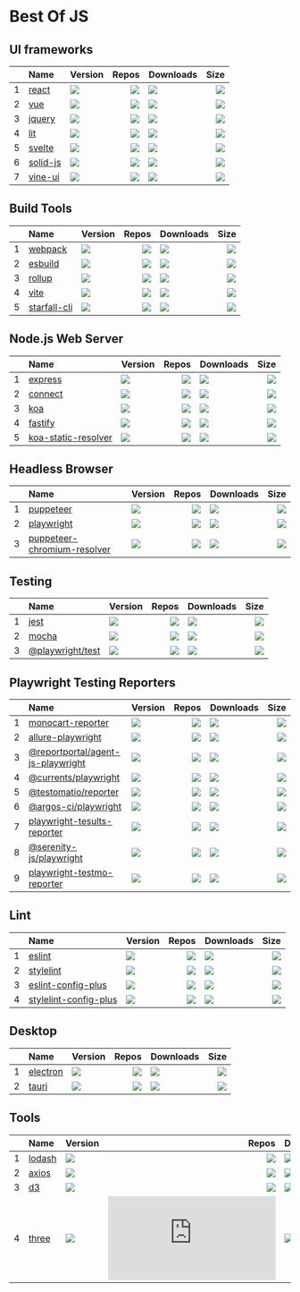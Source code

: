 # Best Of JS


## UI frameworks
|   |Name|Version|Repos|Downloads|Size|
|:-:|:---|:------|----:|:--------|---:|
| 1 |[react](https://github.com/facebook/react)|[![](https://img.shields.io/npm/v/react?label=)](https://www.npmjs.com/package/react)|[![](https://badgen.net/github/dependents-repo/facebook/react?label=)](https://github.com/facebook/react/network/dependents)|[![](https://badgen.net/npm/dm/react?label=)](https://www.npmjs.com/package/react)|[![](https://img.shields.io/bundlephobia/min/react?label=)](https://www.npmjs.com/package/react)|
| 2 |[vue](https://github.com/vuejs/core)|[![](https://img.shields.io/npm/v/vue?label=)](https://www.npmjs.com/package/vue)|[![](https://badgen.net/github/dependents-repo/vuejs/core?label=)](https://github.com/vuejs/core/network/dependents)|[![](https://badgen.net/npm/dm/vue?label=)](https://www.npmjs.com/package/vue)|[![](https://img.shields.io/bundlephobia/min/vue?label=)](https://www.npmjs.com/package/vue)|
| 3 |[jquery](https://github.com/jquery/jquery)|[![](https://img.shields.io/npm/v/jquery?label=)](https://www.npmjs.com/package/jquery)|[![](https://badgen.net/github/dependents-repo/jquery/jquery?label=)](https://github.com/jquery/jquery/network/dependents)|[![](https://badgen.net/npm/dm/jquery?label=)](https://www.npmjs.com/package/jquery)|[![](https://img.shields.io/bundlephobia/min/jquery?label=)](https://www.npmjs.com/package/jquery)|
| 4 |[lit](https://github.com/lit/lit)|[![](https://img.shields.io/npm/v/lit?label=)](https://www.npmjs.com/package/lit)|[![](https://badgen.net/github/dependents-repo/lit/lit?label=)](https://github.com/lit/lit/network/dependents)|[![](https://badgen.net/npm/dm/lit?label=)](https://www.npmjs.com/package/lit)|[![](https://img.shields.io/bundlephobia/min/lit?label=)](https://www.npmjs.com/package/lit)|
| 5 |[svelte](https://github.com/sveltejs/svelte)|[![](https://img.shields.io/npm/v/svelte?label=)](https://www.npmjs.com/package/svelte)|[![](https://badgen.net/github/dependents-repo/sveltejs/svelte?label=)](https://github.com/sveltejs/svelte/network/dependents)|[![](https://badgen.net/npm/dm/svelte?label=)](https://www.npmjs.com/package/svelte)|[![](https://img.shields.io/bundlephobia/min/svelte?label=)](https://www.npmjs.com/package/svelte)|
| 6 |[solid-js](https://github.com/solidjs/solid)|[![](https://img.shields.io/npm/v/solid-js?label=)](https://www.npmjs.com/package/solid-js)|[![](https://badgen.net/github/dependents-repo/solidjs/solid?label=)](https://github.com/solidjs/solid/network/dependents)|[![](https://badgen.net/npm/dm/solid-js?label=)](https://www.npmjs.com/package/solid-js)|[![](https://img.shields.io/bundlephobia/min/solid-js?label=)](https://www.npmjs.com/package/solid-js)|
| 7 |[vine-ui](https://github.com/cenfun/vine-ui)|[![](https://img.shields.io/npm/v/vine-ui?label=)](https://www.npmjs.com/package/vine-ui)|[![](https://badgen.net/github/dependents-repo/cenfun/vine-ui?label=)](https://github.com/cenfun/vine-ui/network/dependents)|[![](https://badgen.net/npm/dm/vine-ui?label=)](https://www.npmjs.com/package/vine-ui)|[![](https://img.shields.io/bundlephobia/min/vine-ui?label=)](https://www.npmjs.com/package/vine-ui)|


## Build Tools
|   |Name|Version|Repos|Downloads|Size|
|:-:|:---|:------|----:|:--------|---:|
| 1 |[webpack](https://github.com/webpack/webpack)|[![](https://img.shields.io/npm/v/webpack?label=)](https://www.npmjs.com/package/webpack)|[![](https://badgen.net/github/dependents-repo/webpack/webpack?label=)](https://github.com/webpack/webpack/network/dependents)|[![](https://badgen.net/npm/dm/webpack?label=)](https://www.npmjs.com/package/webpack)|[![](https://img.shields.io/bundlephobia/min/webpack?label=)](https://www.npmjs.com/package/webpack)|
| 2 |[esbuild](https://github.com/evanw/esbuild)|[![](https://img.shields.io/npm/v/esbuild?label=)](https://www.npmjs.com/package/esbuild)|[![](https://badgen.net/github/dependents-repo/evanw/esbuild?label=)](https://github.com/evanw/esbuild/network/dependents)|[![](https://badgen.net/npm/dm/esbuild?label=)](https://www.npmjs.com/package/esbuild)|[![](https://img.shields.io/bundlephobia/min/esbuild?label=)](https://www.npmjs.com/package/esbuild)|
| 3 |[rollup](https://github.com/rollup/rollup)|[![](https://img.shields.io/npm/v/rollup?label=)](https://www.npmjs.com/package/rollup)|[![](https://badgen.net/github/dependents-repo/rollup/rollup?label=)](https://github.com/rollup/rollup/network/dependents)|[![](https://badgen.net/npm/dm/rollup?label=)](https://www.npmjs.com/package/rollup)|[![](https://img.shields.io/bundlephobia/min/rollup?label=)](https://www.npmjs.com/package/rollup)|
| 4 |[vite](https://github.com/vitejs/vite)|[![](https://img.shields.io/npm/v/vite?label=)](https://www.npmjs.com/package/vite)|[![](https://badgen.net/github/dependents-repo/vitejs/vite?label=)](https://github.com/vitejs/vite/network/dependents)|[![](https://badgen.net/npm/dm/vite?label=)](https://www.npmjs.com/package/vite)|[![](https://img.shields.io/bundlephobia/min/vite?label=)](https://www.npmjs.com/package/vite)|
| 5 |[starfall-cli](https://github.com/cenfun/starfall-cli)|[![](https://img.shields.io/npm/v/starfall-cli?label=)](https://www.npmjs.com/package/starfall-cli)|[![](https://badgen.net/github/dependents-repo/cenfun/starfall-cli?label=)](https://github.com/cenfun/starfall-cli/network/dependents)|[![](https://badgen.net/npm/dm/starfall-cli?label=)](https://www.npmjs.com/package/starfall-cli)|[![](https://img.shields.io/bundlephobia/min/starfall-cli?label=)](https://www.npmjs.com/package/starfall-cli)|


## Node.js Web Server
|   |Name|Version|Repos|Downloads|Size|
|:-:|:---|:------|----:|:--------|---:|
| 1 |[express](https://github.com/expressjs/express)|[![](https://img.shields.io/npm/v/express?label=)](https://www.npmjs.com/package/express)|[![](https://badgen.net/github/dependents-repo/expressjs/express?label=)](https://github.com/expressjs/express/network/dependents)|[![](https://badgen.net/npm/dm/express?label=)](https://www.npmjs.com/package/express)|[![](https://img.shields.io/bundlephobia/min/express?label=)](https://www.npmjs.com/package/express)|
| 2 |[connect](https://github.com/senchalabs/connect)|[![](https://img.shields.io/npm/v/connect?label=)](https://www.npmjs.com/package/connect)|[![](https://badgen.net/github/dependents-repo/senchalabs/connect?label=)](https://github.com/senchalabs/connect/network/dependents)|[![](https://badgen.net/npm/dm/connect?label=)](https://www.npmjs.com/package/connect)|[![](https://img.shields.io/bundlephobia/min/connect?label=)](https://www.npmjs.com/package/connect)|
| 3 |[koa](https://github.com/koajs/koa)|[![](https://img.shields.io/npm/v/koa?label=)](https://www.npmjs.com/package/koa)|[![](https://badgen.net/github/dependents-repo/koajs/koa?label=)](https://github.com/koajs/koa/network/dependents)|[![](https://badgen.net/npm/dm/koa?label=)](https://www.npmjs.com/package/koa)|[![](https://img.shields.io/bundlephobia/min/koa?label=)](https://www.npmjs.com/package/koa)|
| 4 |[fastify](https://github.com/fastify/fastify)|[![](https://img.shields.io/npm/v/fastify?label=)](https://www.npmjs.com/package/fastify)|[![](https://badgen.net/github/dependents-repo/fastify/fastify?label=)](https://github.com/fastify/fastify/network/dependents)|[![](https://badgen.net/npm/dm/fastify?label=)](https://www.npmjs.com/package/fastify)|[![](https://img.shields.io/bundlephobia/min/fastify?label=)](https://www.npmjs.com/package/fastify)|
| 5 |[koa-static-resolver](https://github.com/cenfun/koa-static-resolver)|[![](https://img.shields.io/npm/v/koa-static-resolver?label=)](https://www.npmjs.com/package/koa-static-resolver)|[![](https://badgen.net/github/dependents-repo/cenfun/koa-static-resolver?label=)](https://github.com/cenfun/koa-static-resolver/network/dependents)|[![](https://badgen.net/npm/dm/koa-static-resolver?label=)](https://www.npmjs.com/package/koa-static-resolver)|[![](https://img.shields.io/bundlephobia/min/koa-static-resolver?label=)](https://www.npmjs.com/package/koa-static-resolver)|


## Headless Browser
|   |Name|Version|Repos|Downloads|Size|
|:-:|:---|:------|----:|:--------|---:|
| 1 |[puppeteer](https://github.com/puppeteer/puppeteer)|[![](https://img.shields.io/npm/v/puppeteer?label=)](https://www.npmjs.com/package/puppeteer)|[![](https://badgen.net/github/dependents-repo/puppeteer/puppeteer?label=)](https://github.com/puppeteer/puppeteer/network/dependents)|[![](https://badgen.net/npm/dm/puppeteer?label=)](https://www.npmjs.com/package/puppeteer)|[![](https://img.shields.io/bundlephobia/min/puppeteer?label=)](https://www.npmjs.com/package/puppeteer)|
| 2 |[playwright](https://github.com/microsoft/playwright)|[![](https://img.shields.io/npm/v/playwright?label=)](https://www.npmjs.com/package/playwright)|[![](https://badgen.net/github/dependents-repo/microsoft/playwright?label=)](https://github.com/microsoft/playwright/network/dependents)|[![](https://badgen.net/npm/dm/playwright?label=)](https://www.npmjs.com/package/playwright)|[![](https://img.shields.io/bundlephobia/min/playwright?label=)](https://www.npmjs.com/package/playwright)|
| 3 |[puppeteer-chromium-resolver](https://github.com/cenfun/puppeteer-chromium-resolver)|[![](https://img.shields.io/npm/v/puppeteer-chromium-resolver?label=)](https://www.npmjs.com/package/puppeteer-chromium-resolver)|[![](https://badgen.net/github/dependents-repo/cenfun/puppeteer-chromium-resolver?label=)](https://github.com/cenfun/puppeteer-chromium-resolver/network/dependents)|[![](https://badgen.net/npm/dm/puppeteer-chromium-resolver?label=)](https://www.npmjs.com/package/puppeteer-chromium-resolver)|[![](https://img.shields.io/bundlephobia/min/puppeteer-chromium-resolver?label=)](https://www.npmjs.com/package/puppeteer-chromium-resolver)|


## Testing
|   |Name|Version|Repos|Downloads|Size|
|:-:|:---|:------|----:|:--------|---:|
| 1 |[jest](https://github.com/facebook/jest)|[![](https://img.shields.io/npm/v/jest?label=)](https://www.npmjs.com/package/jest)|[![](https://badgen.net/github/dependents-repo/facebook/jest?label=)](https://github.com/facebook/jest/network/dependents)|[![](https://badgen.net/npm/dm/jest?label=)](https://www.npmjs.com/package/jest)|[![](https://img.shields.io/bundlephobia/min/jest?label=)](https://www.npmjs.com/package/jest)|
| 2 |[mocha](https://github.com/mochajs/mocha)|[![](https://img.shields.io/npm/v/mocha?label=)](https://www.npmjs.com/package/mocha)|[![](https://badgen.net/github/dependents-repo/mochajs/mocha?label=)](https://github.com/mochajs/mocha/network/dependents)|[![](https://badgen.net/npm/dm/mocha?label=)](https://www.npmjs.com/package/mocha)|[![](https://img.shields.io/bundlephobia/min/mocha?label=)](https://www.npmjs.com/package/mocha)|
| 3 |[@playwright/test](https://github.com/microsoft/playwright)|[![](https://img.shields.io/npm/v/@playwright/test?label=)](https://www.npmjs.com/package/@playwright/test)|[![](https://badgen.net/github/dependents-repo/microsoft/playwright?label=)](https://github.com/microsoft/playwright/network/dependents)|[![](https://badgen.net/npm/dm/@playwright/test?label=)](https://www.npmjs.com/package/@playwright/test)|[![](https://img.shields.io/bundlephobia/min/@playwright/test?label=)](https://www.npmjs.com/package/@playwright/test)|

 
## Playwright Testing Reporters
|   |Name|Version|Repos|Downloads|Size|
|:-:|:---|:------|----:|:--------|---:|
| 1 |[monocart-reporter](https://github.com/cenfun/monocart-reporter)|[![](https://img.shields.io/npm/v/monocart-reporter?label=)](https://www.npmjs.com/package/monocart-reporter)|[![](https://badgen.net/github/dependents-repo/cenfun/monocart-reporter?label=)](https://github.com/cenfun/monocart-reporter/network/dependents)|[![](https://badgen.net/npm/dm/monocart-reporter?label=)](https://www.npmjs.com/package/monocart-reporter)|[![](https://img.shields.io/bundlephobia/min/monocart-reporter?label=)](https://www.npmjs.com/package/monocart-reporter)|
| 2 |[allure-playwright](https://github.com/allure-framework/allure-js)|[![](https://img.shields.io/npm/v/allure-playwright?label=)](https://www.npmjs.com/package/allure-playwright)|[![](https://badgen.net/github/dependents-repo/allure-framework/allure-js?label=)](https://github.com/allure-framework/allure-js/network/dependents)|[![](https://badgen.net/npm/dm/allure-playwright?label=)](https://www.npmjs.com/package/allure-playwright)|[![](https://img.shields.io/bundlephobia/min/allure-playwright?label=)](https://www.npmjs.com/package/allure-playwright)|
| 3 |[@reportportal/agent-js-playwright](https://github.com/reportportal/agent-js-playwright)|[![](https://img.shields.io/npm/v/@reportportal/agent-js-playwright?label=)](https://www.npmjs.com/package/@reportportal/agent-js-playwright)|[![](https://badgen.net/github/dependents-repo/reportportal/agent-js-playwright?label=)](https://github.com/reportportal/agent-js-playwright/network/dependents)|[![](https://badgen.net/npm/dm/@reportportal/agent-js-playwright?label=)](https://www.npmjs.com/package/@reportportal/agent-js-playwright)|[![](https://img.shields.io/bundlephobia/min/@reportportal/agent-js-playwright?label=)](https://www.npmjs.com/package/@reportportal/agent-js-playwright)|
| 4 |[@currents/playwright](https://github.com/currents-dev)|[![](https://img.shields.io/npm/v/@currents/playwright?label=)](https://www.npmjs.com/package/@currents/playwright)|[![](https://badgen.net/github/dependents-repo/currents-dev?label=)](https://github.com/currents-dev/network/dependents)|[![](https://badgen.net/npm/dm/@currents/playwright?label=)](https://www.npmjs.com/package/@currents/playwright)|[![](https://img.shields.io/bundlephobia/min/@currents/playwright?label=)](https://www.npmjs.com/package/@currents/playwright)|
| 5 |[@testomatio/reporter](https://github.com/testomatio/reporter)|[![](https://img.shields.io/npm/v/@testomatio/reporter?label=)](https://www.npmjs.com/package/@testomatio/reporter)|[![](https://badgen.net/github/dependents-repo/testomatio/reporter?label=)](https://github.com/testomatio/reporter/network/dependents)|[![](https://badgen.net/npm/dm/@testomatio/reporter?label=)](https://www.npmjs.com/package/@testomatio/reporter)|[![](https://img.shields.io/bundlephobia/min/@testomatio/reporter?label=)](https://www.npmjs.com/package/@testomatio/reporter)|
| 6 |[@argos-ci/playwright](https://github.com/argos-ci/argos-javascript)|[![](https://img.shields.io/npm/v/@argos-ci/playwright?label=)](https://www.npmjs.com/package/@argos-ci/playwright)|[![](https://badgen.net/github/dependents-repo/argos-ci/argos-javascript?label=)](https://github.com/argos-ci/argos-javascript/network/dependents)|[![](https://badgen.net/npm/dm/@argos-ci/playwright?label=)](https://www.npmjs.com/package/@argos-ci/playwright)|[![](https://img.shields.io/bundlephobia/min/@argos-ci/playwright?label=)](https://www.npmjs.com/package/@argos-ci/playwright)|
| 7 |[playwright-tesults-reporter](https://github.com/tesults/playwright-tesults-reporter)|[![](https://img.shields.io/npm/v/playwright-tesults-reporter?label=)](https://www.npmjs.com/package/playwright-tesults-reporter)|[![](https://badgen.net/github/dependents-repo/tesults/playwright-tesults-reporter?label=)](https://github.com/tesults/playwright-tesults-reporter/network/dependents)|[![](https://badgen.net/npm/dm/playwright-tesults-reporter?label=)](https://www.npmjs.com/package/playwright-tesults-reporter)|[![](https://img.shields.io/bundlephobia/min/playwright-tesults-reporter?label=)](https://www.npmjs.com/package/playwright-tesults-reporter)|
| 8 |[@serenity-js/playwright](https://github.com/serenity-js/serenity-js)|[![](https://img.shields.io/npm/v/@serenity-js/playwright?label=)](https://www.npmjs.com/package/@serenity-js/playwright)|[![](https://badgen.net/github/dependents-repo/serenity-js/serenity-js?label=)](https://github.com/serenity-js/serenity-js/network/dependents)|[![](https://badgen.net/npm/dm/@serenity-js/playwright?label=)](https://www.npmjs.com/package/@serenity-js/playwright)|[![](https://img.shields.io/bundlephobia/min/@serenity-js/playwright?label=)](https://www.npmjs.com/package/@serenity-js/playwright)|
| 9 |[playwright-testmo-reporter](https://github.com/jonasclaes/playwright-testmo-reporter)|[![](https://img.shields.io/npm/v/playwright-testmo-reporter?label=)](https://www.npmjs.com/package/playwright-testmo-reporter)|[![](https://badgen.net/github/dependents-repo/jonasclaes/playwright-testmo-reporter?label=)](https://github.com/jonasclaes/playwright-testmo-reporter/network/dependents)|[![](https://badgen.net/npm/dm/playwright-testmo-reporter?label=)](https://www.npmjs.com/package/playwright-testmo-reporter)|[![](https://img.shields.io/bundlephobia/min/playwright-testmo-reporter?label=)](https://www.npmjs.com/package/playwright-testmo-reporter)|


## Lint
|   |Name|Version|Repos|Downloads|Size|
|:-:|:---|:------|----:|:--------|---:|
| 1 |[eslint](https://github.com/eslint/eslint)|[![](https://img.shields.io/npm/v/eslint?label=)](https://www.npmjs.com/package/eslint)|[![](https://badgen.net/github/dependents-repo/eslint/eslint?label=)](https://github.com/eslint/eslint/network/dependents)|[![](https://badgen.net/npm/dm/eslint?label=)](https://www.npmjs.com/package/eslint)|[![](https://img.shields.io/bundlephobia/min/eslint?label=)](https://www.npmjs.com/package/eslint)|
| 2 |[stylelint](https://github.com/stylelint/stylelint)|[![](https://img.shields.io/npm/v/stylelint?label=)](https://www.npmjs.com/package/stylelint)|[![](https://badgen.net/github/dependents-repo/stylelint/stylelint?label=)](https://github.com/stylelint/stylelint/network/dependents)|[![](https://badgen.net/npm/dm/stylelint?label=)](https://www.npmjs.com/package/stylelint)|[![](https://img.shields.io/bundlephobia/min/stylelint?label=)](https://www.npmjs.com/package/stylelint)|
| 3 |[eslint-config-plus](https://github.com/confun/eslint-config-plus)|[![](https://img.shields.io/npm/v/eslint-config-plus?label=)](https://www.npmjs.com/package/eslint-config-plus)|[![](https://badgen.net/github/dependents-repo/confun/eslint-config-plus?label=)](https://github.com/confun/eslint-config-plus/network/dependents)|[![](https://badgen.net/npm/dm/eslint-config-plus?label=)](https://www.npmjs.com/package/eslint-config-plus)|[![](https://img.shields.io/bundlephobia/min/eslint-config-plus?label=)](https://www.npmjs.com/package/eslint-config-plus)|
| 4 |[stylelint-config-plus](https://github.com/confun/stylelint-config-plus)|[![](https://img.shields.io/npm/v/stylelint-config-plus?label=)](https://www.npmjs.com/package/stylelint-config-plus)|[![](https://badgen.net/github/dependents-repo/confun/stylelint-config-plus?label=)](https://github.com/confun/stylelint-config-plus/network/dependents)|[![](https://badgen.net/npm/dm/stylelint-config-plus?label=)](https://www.npmjs.com/package/stylelint-config-plus)|[![](https://img.shields.io/bundlephobia/min/stylelint-config-plus?label=)](https://www.npmjs.com/package/stylelint-config-plus)|


## Desktop
|   |Name|Version|Repos|Downloads|Size|
|:-:|:---|:------|----:|:--------|---:|
| 1 |[electron](https://github.com/electron/electron)|[![](https://img.shields.io/npm/v/electron?label=)](https://www.npmjs.com/package/electron)|[![](https://badgen.net/github/dependents-repo/electron/electron?label=)](https://github.com/electron/electron/network/dependents)|[![](https://badgen.net/npm/dm/electron?label=)](https://www.npmjs.com/package/electron)|[![](https://img.shields.io/bundlephobia/min/electron?label=)](https://www.npmjs.com/package/electron)|
| 2 |[tauri](https://github.com/tauri-apps/tauri)|[![](https://img.shields.io/npm/v/tauri?label=)](https://www.npmjs.com/package/tauri)|[![](https://badgen.net/github/dependents-repo/tauri-apps/tauri?label=)](https://github.com/tauri-apps/tauri/network/dependents)|[![](https://badgen.net/npm/dm/tauri?label=)](https://www.npmjs.com/package/tauri)|[![](https://img.shields.io/bundlephobia/min/tauri?label=)](https://www.npmjs.com/package/tauri)|


## Tools
|   |Name|Version|Repos|Downloads|Size|
|:-:|:---|:------|----:|:--------|---:|
| 1 |[lodash](https://github.com/lodash/lodash)|[![](https://img.shields.io/npm/v/lodash?label=)](https://www.npmjs.com/package/lodash)|[![](https://badgen.net/github/dependents-repo/lodash/lodash?label=)](https://github.com/lodash/lodash/network/dependents)|[![](https://badgen.net/npm/dm/lodash?label=)](https://www.npmjs.com/package/lodash)|[![](https://img.shields.io/bundlephobia/min/lodash?label=)](https://www.npmjs.com/package/lodash)|
| 2 |[axios](https://github.com/axios/axios)|[![](https://img.shields.io/npm/v/axios?label=)](https://www.npmjs.com/package/axios)|[![](https://badgen.net/github/dependents-repo/axios/axios?label=)](https://github.com/axios/axios/network/dependents)|[![](https://badgen.net/npm/dm/axios?label=)](https://www.npmjs.com/package/axios)|[![](https://img.shields.io/bundlephobia/min/axios?label=)](https://www.npmjs.com/package/axios)|
| 3 |[d3](https://github.com/d3/d3)|[![](https://img.shields.io/npm/v/d3?label=)](https://www.npmjs.com/package/d3)|[![](https://badgen.net/github/dependents-repo/d3/d3?label=)](https://github.com/d3/d3/network/dependents)|[![](https://badgen.net/npm/dm/d3?label=)](https://www.npmjs.com/package/d3)|[![](https://img.shields.io/bundlephobia/min/d3?label=)](https://www.npmjs.com/package/d3)|
| 4 |[three](https://github.com/mrdoob/three.js)|[![](https://img.shields.io/npm/v/three?label=)](https://www.npmjs.com/package/three)|[![](https://badgen.net/github/dependents-repo/mrdoob/three.js?label=)](https://github.com/mrdoob/three.js/network/dependents)|[![](https://badgen.net/npm/dm/three?label=)](https://www.npmjs.com/package/three)|[![](https://img.shields.io/bundlephobia/min/three?label=)](https://www.npmjs.com/package/three)|